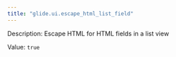 ```yaml
---
title: "glide.ui.escape_html_list_field"
---
```


Description: Escape HTML for HTML fields in a list view

Value: `true`